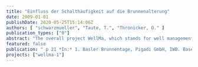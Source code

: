 ```yaml
---
title: "Einfluss der Schalthäufigkeit auf die Brunnenalterung"
date: 2009-01-01
publishDate: 2020-05-25T15:14:06Z
authors: [ "schwarzmueller", "Taute, T.", "Thronicker, O." ]
publication_types: ["0"]
abstract: "The overall project WellMa, which stands for well management, aims at the optimization of the operation and maintenance of drinking water abstraction wells. For this purpose, in addition to a statistical analyses of well data (report D 1.2) and first field investigations to compare various diagnosis methods (report D 1.3), a review of literature during the preparatory phase WellMa1 should answer the following questions: (1) Which processes affecting the well performance and conditions can occur? (2) Which correlation exists between well ageing and well characteristics? (3) How can such well ageing be recognized at an early stage? (4) What is the state of the practice to restore a good performance and condition? (5) What can be done during well design and construction to prevent well ageing? (6) How can well operation be adjusted to slow-down well ageing processes? Based on textbooks, standards and professional articles published in large number since the middle of the nineties, the state of the art was gathered and compared to current practice at BWB and Veolia to identify possibilities for improvement and specify the need for further investigations to be proposed for WellMa2. 1) Three well ageing types involving different processes could be identified. These are chemical, biological and physical clogging. They are closely linked to the characteristics of the exploited aquifer, such as the physical properties of the formation or the chemical composition of the groundwater. 2) The evaluation of these site-specific aquifer characteristics, the impacts from well design and the observed effects on the well performance and condition and their development with time of operation should be used to specify the individual ageing potential for each well site. 3) The early recognition of well ageing implies the need to monitor wells (1) regularly and (2) with comparable methods. As suitable indicators, the development of water levels and discharge rates to calculate the specific drawdown and specific capacity, the pump surveillance and the visible condition of the well interior could be identified. 4) Both, the assessment of the ageing potential and the monitoring of a reference value describing the state of the well lead to the specification of maintenance requirements. Generally, three strategies could be identified, ranging from sheer operation, over reactive maintenance to regular condition assessment and preventive treatment. Concerning the choice of maintenance method, key criteria must always be the well design, its state of construction, the well ageing type and location. Up to now, patterns linking well characteristics and the success of maintenance could not be identified. Thus, maintenance relies on practical experience and the willingness to discuss limitations and disadvantages of methods as open as the advantages on side of the rehabilitation companies. 5) For well design and construction, the technical standards were summarized, describing the necessary steps for proper dimensioning, drilling, choice of materials and final well development. Not only the avoidance of nonconformities and the careful evaluation of the advantages, but also the restrictions of different well design alternatives, e.g. for the accessibility of rehabilitation, assure an optimal well ageing prevention and well operation. 6) Furthermore, well operation could be identified as a key element and critical factor codetermining the lifetime, but at the same time the economic efficiency of a well. It is always a compromise between demand, technical possibilities and economic considerations, for which reason general standards or technical guidance are not available so far. They need to be developed individually considering present well ageing processes and the quantification of impacts. Comparing the state of the art with current practice at BWB and Veolia, room for improvement could primarily be identified for monitoring and subsequent data processing for both, operational parameters (to assess well performance and condition), and maintenance (to evaluate the success of applied treatments). Based on the recommendations derived on this state of the art review, within WellMa2 the effects of measures for preventing and treating well ageing shall be quantified so that the benefits can be assessed for future optimized well management."
featured: false
publication: " p 21 *In:* 1. Basler Brunnentage, Pigadi GmbH, IWB. Basel. 02.-03.11.2009"
projects: ["wellma-1"]
---
```


